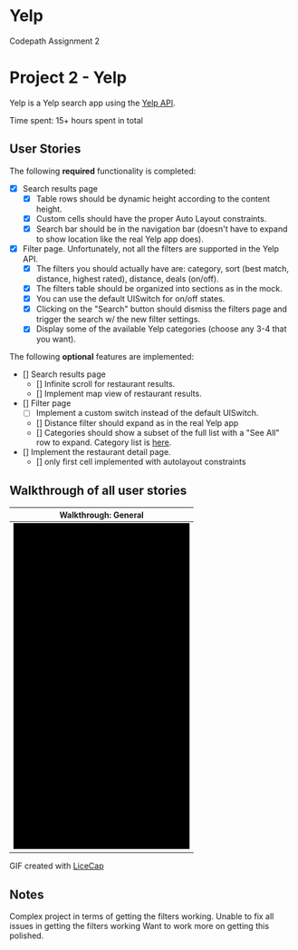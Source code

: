 # Yelp
Codepath Assignment 2

# Project 2 - Yelp

Yelp is a Yelp search app using the [Yelp API](http://www.yelp.com/developers/documentation/v2/search_api).

Time spent: 15+ hours spent in total

## User Stories

The following **required** functionality is completed:

- [x] Search results page
   - [x] Table rows should be dynamic height according to the content height.
   - [x] Custom cells should have the proper Auto Layout constraints.
   - [x] Search bar should be in the navigation bar (doesn't have to expand to show location like the real Yelp app does).
- [x] Filter page. Unfortunately, not all the filters are supported in the Yelp API.
   - [x] The filters you should actually have are: category, sort (best match, distance, highest rated), distance, deals (on/off).
   - [x] The filters table should be organized into sections as in the mock.
   - [x] You can use the default UISwitch for on/off states.
   - [x] Clicking on the "Search" button should dismiss the filters page and trigger the search w/ the new filter settings.
   - [x] Display some of the available Yelp categories (choose any 3-4 that you want).

The following **optional** features are implemented:

- [] Search results page
   - [] Infinite scroll for restaurant results.
   - [] Implement map view of restaurant results.
- [] Filter page
   - [ ] Implement a custom switch instead of the default UISwitch.
   - [] Distance filter should expand as in the real Yelp app
   - [] Categories should show a subset of the full list with a "See All" row to expand. Category list is [here](http://www.yelp.com/developers/documentation/category_list).
- [] Implement the restaurant detail page.
  - [] only first cell implemented with autolayout constraints

## Walkthrough of all user stories

Walkthrough: General                         |  
:-------------------------------------------:|
![Video Walkthrough](yelp_animations1.gif)  |

GIF created with [LiceCap](http://www.cockos.com/licecap/)

## Notes

Complex project in terms of getting the filters working. Unable to fix all issues in getting the filters working 
Want to work more on getting this polished.

